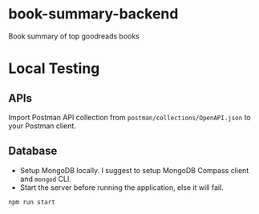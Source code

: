 # book-summary-backend
Book summary of top goodreads books



# Local Testing

## APIs
Import Postman API collection from `postman/collections/OpenAPI.json` to your Postman client.

## Database
* Setup MongoDB locally. I suggest to setup MongoDB Compass client and `mongod` CLI.
* Start the server before running the application, else it will fail.

`npm run start`
